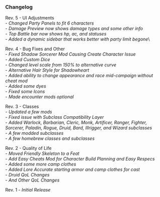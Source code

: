 ### Changelog

Rev. 5 - UI Adjustments\
\- *Changed Party Panels to fit 6 characters*\
\- *Damage Preview now shows damage types and some other info*\
\- *Top Battle bar now shows hp, ac, and statuses*\
\- *Added a dynamic sidebar that works better with party limit begone*\

Rev. 4 - Bug Fixes and Other\
\- *Fixed Shadow Sorcerer Mod Causing Create Character Issue*\
\- *Added Custom Dice*\
\- *Changed level scale from 150% to alternative curve*\
\- *Alternative Hair Style for Shadowheart*\
\- *Added ability to change appearance and race mid-campaign without cheat mod*\
\- *Added some dyes*\
\- *Fixed some Icons*\
\- *Made encounter mods optional*

Rev. 3 - Classes\
\- *Updated a few mods*\
\- *Fixed issue with Subclass Compatibility Layer*\
\- *Added Warlock, Barbarian, Cleric, Monk, Artificer, Ranger, Fighter, Sorcerer, Paladin, Rogue, Druid, Bard, Illrigger, and Wizard subclasses*\
\- *A few modded subclasses*\
\- *A few homebrew classes and subclasses*

Rev. 2 - Quality of Life\
\-  *Moved Friendly Skeleton to a Feat*\
\-  *Add Easy Cheats Mod for Character Build Planning and Easy Respecs*\
\-  *Added some more camp clothes*\
\-  *Added Lore Accurate starting armor and camp clothes for cast*\
\-  *Druid QoL Changes*\
\-  *And Other QoL Changes*

Rev. 1 - *Initial Release*